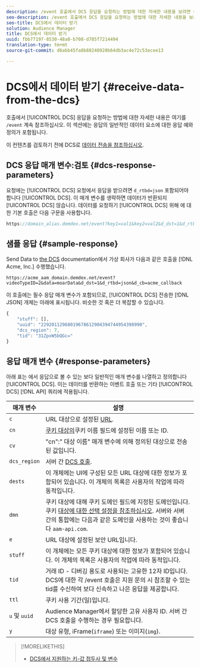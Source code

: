 ```yaml
---
description: /event 호출에서 DCS 응답을 요청하는 방법에 대한 자세한 내용을 보려면 여기를 계속 클릭하십시오. 이 섹션에는 응답의 일반적인 데이터 요소에 대한 응답 예와 정의가 포함됩니다.
seo-description: /event 호출에서 DCS 응답을 요청하는 방법에 대한 자세한 내용을 보려면 여기를 계속 클릭하십시오. 이 섹션에는 응답의 일반적인 데이터 요소에 대한 응답 예와 정의가 포함됩니다.
seo-title: DCS에서 데이터 받기
solution: Audience Manager
title: DCS에서 데이터 받기
uuid: fbb77197-8530-48a8-b708-d785f7214494
translation-type: tm+mt
source-git-commit: d6abb45fa8b88248920b64db3ac4e72c53ecee13

---
```



# DCS에서 데이터 받기 {#receive-data-from-the-dcs}

호출에서 [!UICONTROL DCS] 응답을 요청하는 방법에 대한 자세한 내용은 여기를 `/event` 계속 참조하십시오. 이 섹션에는 응답의 일반적인 데이터 요소에 대한 응답 예와 정의가 포함됩니다.

이 컨텐츠를 검토하기 전에 DCS로 [데이터 전송을 참조하십시오](../../../api/dcs-intro/dcs-event-calls/dcs-url-send.md).

## DCS 응답 매개 변수:검토 {#dcs-response-parameters}

요청에는 [!UICONTROL DCS] 요청에서 응답을 받으려면 `d_rtbd=json` 포함되어야 합니다 [!UICONTROL DCS]. 이 매개 변수를 생략하면 데이터가 반환되지 [!UICONTROL DCS] 않습니다. 데이터를 요청하기 [!UICONTROL DCS] 위해 에 대한 기본 호출은 다음 구문을 사용합니다.

```js
https://domain_alias.demdex.net/event?key1=val1&key2=val2&d_dst=1&d_rtbd=json&d_cb=callback
```

## 샘플 응답 {#sample-response}

Send Data to [the DCS](../../../api/dcs-intro/dcs-event-calls/dcs-url-send.md) documentation에서 가상 회사가 다음과 같은 호출을 [!DNL Acme, Inc.] 수행했습니다.

`https://acme_aam_domain.demdex.net/event?videoTypeID=2&data=moarData&d_dst=1&d_rtbd=json&d_cb=acme_callback`

이 호출에는 필수 응답 매개 변수가 포함되므로, [!UICONTROL DCS] 전송한 [!DNL JSON] 개체는 아래에 표시됩니다. 비슷한 것 혹은 더 복잡할 수 있습니다.

```js
{
    "stuff": [],
    "uuid": "22920112968019678612904394744954398990",
    "dcs_region": 7,
    "tid": "31ZpxW5bQGc="
}
```

## 응답 매개 변수 {#response-parameters}

아래 표는 에서 응답으로 볼 수 있는 보다 일반적인 매개 변수를 나열하고 정의합니다 [!UICONTROL DCS]. 이는 데이터를 반환하는 이벤트 호출 또는 기타 [!UICONTROL DCS] [!DNL API] 쿼리에 적용됩니다.

| 매개 변수 | 설명 |
|--- |--- |
| `c` | URL 대상으로 설정된 [URL](../../../features/destinations/create-url-destination.md). |
| `cn` | [쿠키 대상의](../../../features/destinations/create-cookie-destination.md)쿠키 이름 필드에 설정된 이름 또는 ID. |
| `cv` | "cn":" 대상 이름" 매개 변수에 의해 정의된 대상으로 전송된 값입니다. |
| `dcs_region` | 서버 간 [DCS 호출](../../../api/dcs-intro/dcs-api-reference/dcs-regions.md). |
| `dests` | 이 개체에는 UI에 구성된 모든 URL 대상에 대한 정보가 포함되어 있습니다. 이 개체의 목록은 사용자의 작업에 따라 동적입니다. |
| `dmn` | 쿠키 대상에 대해 쿠키 도메인 필드에 지정된 도메인입니다. 쿠키 [대상에 대한 선택 설정을 참조하십시오](../../../features/destinations/cookie-destination-options.md).  서버와 서버 간의 통합에는 다음과 같은 도메인을 사용하는 것이 좋습니다 `aam-api.com`. |
| `e` | URL 대상에 설정된 보안 URL입니다. |
| `stuff` | 이 개체에는 모든 쿠키 대상에 대한 정보가 포함되어 있습니다. 이 개체의 목록은 사용자의 작업에 따라 동적입니다. |
| `tid` | 거래 ID - 디버깅 용도로 사용되는 고유한 12자 ID입니다. DCS에 대한 각 /event 호출은 지원 문의 시 참조할 수 있는 tid를 수신하여 보다 신속하고 나은 응답을 제공합니다. |
| `ttl` | 쿠키 사용 기간(일)입니다. |
| `u` 및 `uuid` | Audience Manager에서 할당한 고유 사용자 ID. 서버 간 DCS 호출을 [](../../../api/dcs-intro/dcs-s2s/dcs-s2s-calls.md)수행하는 경우 필요합니다. |
| `y` | 대상 유형, iFrame(`iframe`) 또는 이미지(`img`). |

>[!MORELIKETHIS]
>
>* [DCS에서 지원하는 키-값 접두사 및 변수](../../../api/dcs-intro/dcs-api-reference/dcs-keys.md)

